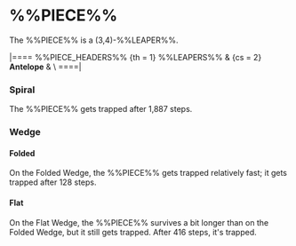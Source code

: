 # %%PIECE%%

The %%PIECE%% is a (3,4)-%%LEAPER%%.

|====
%%PIECE_HEADERS%%
  {th = 1}  %%LEAPERS%%
& {cs = 2}  **Antelope**
&           \\
====|

### Spiral

The %%PIECE%% gets trapped after 1,887 steps.

### Wedge

#### Folded

On the Folded Wedge, the %%PIECE%% gets trapped relatively
fast; it gets trapped after 128 steps.

#### Flat

On the Flat Wedge, the %%PIECE%% survives a bit longer than
on the Folded Wedge, but it still gets trapped. After 416 steps,
it's trapped.

